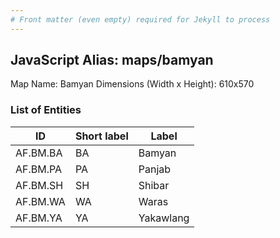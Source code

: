 ```yaml
---
# Front matter (even empty) required for Jekyll to process
---
```


## JavaScript Alias: maps/bamyan

Map Name: Bamyan
Dimensions (Width x Height): 610x570





### List of Entities

ID | Short label | Label
---|---|---|
AF.BM.BA|BA|Bamyan
AF.BM.PA|PA|Panjab
AF.BM.SH|SH|Shibar
AF.BM.WA|WA|Waras
AF.BM.YA|YA|Yakawlang